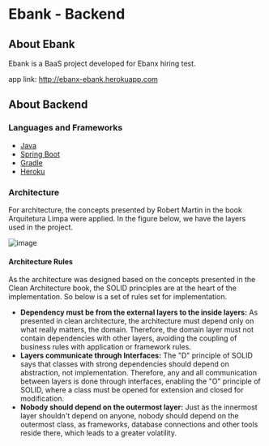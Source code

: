 # Ebank - Backend



## About Ebank

Ebank is a BaaS project developed for Ebanx hiring test.

app link: http://ebanx-ebank.herokuapp.com



## About Backend

### Languages and Frameworks

- [Java](https://www.oracle.com/br/java/technologies/javase/jdk11-archive-downloads.html)
- [Spring Boot](https://docs.spring.io/spring-boot/docs/current/reference/html/)
- [Gradle](https://gradle.org/)
- [Heroku](https://www.heroku.com/about)

### Architecture

For architecture, the concepts presented by Robert Martin in the book Arquitetura Limpa were applied. In the figure below, we have the layers used in the project.

![image](https://user-images.githubusercontent.com/42274127/125374629-ca464a80-e35d-11eb-842d-b292bc12181c.png)

#### Architecture Rules

As the architecture was designed based on the concepts presented in the Clean Architecture book, the SOLID principles are at the heart of the implementation. So below is a set of rules set for implementation.
- **Dependency must be from the external layers to the inside layers:** As presented in clean architecture, the architecture must depend only on what really matters, the domain. Therefore, the domain layer must not contain dependencies with other layers, avoiding the coupling of business rules with application or framework rules.
- **Layers communicate through Interfaces:** The "D" principle of SOLID says that classes with strong dependencies should depend on abstraction, not implementation. Therefore, any and all communication between layers is done through interfaces, enabling the "O" principle of SOLID, where a class must be opened for extension and closed for modification.
- **Nobody should depend on the outermost layer:** Just as the innermost layer shouldn't depend on anyone, nobody should depend on the outermost class, as frameworks, database connections and other tools reside there, which leads to a greater volatility. 
